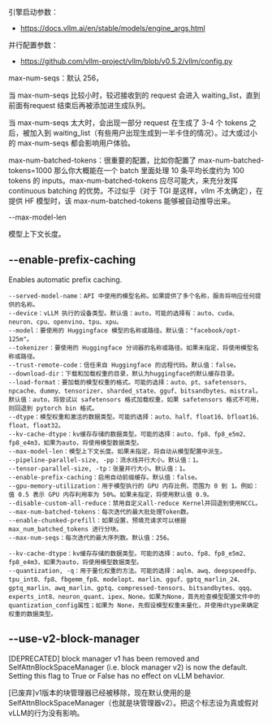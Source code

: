 


引擎启动参数：

- https://docs.vllm.ai/en/stable/models/engine_args.html

并行配置参数：

- https://github.com/vllm-project/vllm/blob/v0.5.2/vllm/config.py




max-num-seqs：默认 256，

当 max-num-seqs 比较小时，较迟接收到的 request 会进入 waiting_list，直到前面有request 结束后再被添加进生成队列。

当 max-num-seqs 太大时，会出现一部分 request 在生成了 3-4 个 tokens 之后，被加入到 waiting_list（有些用户出现生成到一半卡住的情况）。过大或过小的 max-num-seqs 都会影响用户体验。


max-num-batched-tokens：很重要的配置，比如你配置了 max-num-batched-tokens=1000 那么你大概能在一个 batch 里面处理 10 条平均长度约为 100 tokens 的 inputs。max-num-batched-tokens 应尽可能大，来充分发挥 continuous batching 的优势。不过似乎（对于 TGI 是这样，vllm 不太确定），在提供 HF 模型时，该 max-num-batched-tokens 能够被自动推导出来。



--max-model-len  

模型上下文长度。


## --enable-prefix-caching

Enables automatic prefix caching.









```
--served-model-name：API 中使用的模型名称。如果提供了多个名称，服务将响应任何提供的名称。
--device：vLLM 执行的设备类型。默认值：auto，可能的选择有：auto、cuda、neuron、cpu、openvino、tpu、xpu。
--model：要使用的 Huggingface 模型的名称或路径。默认值："facebook/opt-125m"。
--tokenizer：要使用的 Huggingface 分词器的名称或路径。如果未指定，将使用模型名称或路径。
--trust-remote-code：信任来自 Huggingface 的远程代码。默认值：false。
--download-dir：下载和加载权重的目录，默认为huggingface的默认缓存目录。
--load-format：要加载的模型权重的格式。可能的选择：auto、pt、safetensors、npcache、dummy、tensorizer、sharded_state、gguf、bitsandbytes、mistral。默认值：auto，将尝试以 safetensors 格式加载权重，如果 safetensors 格式不可用，则回退到 pytorch bin 格式。
--dtype：模型权重和激活的数据类型。可能的选择：auto、half、float16、bfloat16、float、float32。
--kv-cache-dtype：kv缓存存储的数据类型。可能的选择：auto、fp8、fp8_e5m2、fp8_e4m3，如果为auto，将使用模型数据类型。
--max-model-len：模型上下文长度。如果未指定，将自动从模型配置中派生。
--pipeline-parallel-size, -pp：流水线并行大小。默认值：1。
--tensor-parallel-size, -tp：张量并行大小。默认值：1。
--enable-prefix-caching：启用自动前缀缓存。默认值：false。
--gpu-memory-utilization：用于模型执行的 GPU 内存比例，范围为 0 到 1。例如：值 0.5 表示 GPU 内存利用率为 50%。如果未指定，将使用默认值 0.9。
--disable-custom-all-reduce：禁用自定义all-reduce Kernel并回退到使用NCCL。
--max-num-batched-tokens：每次迭代的最大批处理Token数。
--enable-chunked-prefill：如果设置，预填充请求可以根据 max_num_batched_tokens 进行分块。
--max-num-seqs：每次迭代的最大序列数。默认值：256。
```


```
--kv-cache-dtype：kv缓存存储的数据类型。可能的选择：auto、fp8、fp8_e5m2、fp8_e4m3，如果为auto，将使用模型数据类型。
--quantization, -q：用于量化权重的方法。可能的选择：aqlm、awq、deepspeedfp、tpu_int8、fp8、fbgemm_fp8、modelopt、marlin、gguf、gptq_marlin_24、gptq_marlin、awq_marlin、gptq、compressed-tensors、bitsandbytes、qqq、experts_int8、neuron_quant、ipex、None。如果为None，首先检查模型配置文件中的quantization_config属性；如果为 None，先假设模型权重未量化，并使用dtype来确定权重的数据类型。
```



## --use-v2-block-manager

[DEPRECATED] block manager v1 has been removed and SelfAttnBlockSpaceManager (i.e. block manager v2) is now the default.  Setting this flag to True or False has no effect on vLLM behavior.


[已废弃]v1版本的块管理器已经被移除，现在默认使用的是SelfAttnBlockSpaceManager（也就是块管理器v2）。把这个标志设为真或假对vLLM的行为没有影响。







